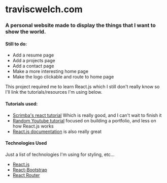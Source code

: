 # traviscwelch.com

### A personal website made to display the things that I want to show the world.

#### Still to do:
- Add a resume page
- Add a projects page
- Add a contact page
- Make a more interesting home page
- Make the logo clickable and route to home page

This project required me to learn React.js which I still don't really know so I'll link the tutorials/resources I'm using below.

#### Tutorials used:
- [Scrimba's react tutorial](https://scrimba.com/course/glearnreact/enrolled) Which is really good, and I can't wait to finish it
- [Random Youtube tutorial](https://www.youtube.com/watch?v=41-jn5tdg50) focused on building a portfolio, and less on how React.js works
- [React.js documentation](https://reactjs.org/) is also really great

#### Technologies Used

Just a list of technologies I'm using for styling, etc...
- [React.js](https://reactjs.org/)
- [React-Bootstrap](https://react-bootstrap.github.io/)
- [React Router](https://reactrouter.com/)
